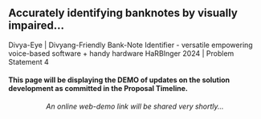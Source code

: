 ## Accurately identifying banknotes by visually impaired...
Divya-Eye | Divyang-Friendly Bank-Note Identifier - versatile empowering voice-based software + handy hardware
HaRBInger 2024 | Problem Statement 4 

#### This page will be displaying the DEMO of updates on the solution development as committed in the Proposal Timeline.

<p align="center"><em>An online web-demo link will be shared very shortly...</em></p>
